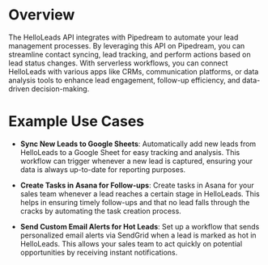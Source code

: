 # Overview

The HelloLeads API integrates with Pipedream to automate your lead management processes. By leveraging this API on Pipedream, you can streamline contact syncing, lead tracking, and perform actions based on lead status changes. With serverless workflows, you can connect HelloLeads with various apps like CRMs, communication platforms, or data analysis tools to enhance lead engagement, follow-up efficiency, and data-driven decision-making.

# Example Use Cases

- **Sync New Leads to Google Sheets**: Automatically add new leads from HelloLeads to a Google Sheet for easy tracking and analysis. This workflow can trigger whenever a new lead is captured, ensuring your data is always up-to-date for reporting purposes.

- **Create Tasks in Asana for Follow-ups**: Create tasks in Asana for your sales team whenever a lead reaches a certain stage in HelloLeads. This helps in ensuring timely follow-ups and that no lead falls through the cracks by automating the task creation process.

- **Send Custom Email Alerts for Hot Leads**: Set up a workflow that sends personalized email alerts via SendGrid when a lead is marked as hot in HelloLeads. This allows your sales team to act quickly on potential opportunities by receiving instant notifications.
